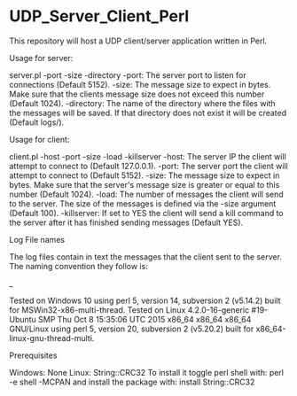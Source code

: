 # UDP_Server_Client_Perl
This repository will host a UDP client/server application written in Perl.

Usage for server:

<perl binaries path> server.pl -port -size -directory
-port: The server port to listen for connections (Default 5152).
-size: The message size to expect in bytes. Make sure that the clients message size does not exceed this number (Default 1024).
-directory: The name of the directory where the files with the messages will be saved. If that directory does not exist it will be created (Default logs/).

Usage for client:

<perl binaries path> client.pl -host -port -size -load -killserver
-host: The server IP the client will attempt to connect to (Default 127.0.0.1).
-port: The server port the client will attempt to connect to (Default 5152).
-size: The message size to expect in bytes. Make sure that the server's message size is greater or equal to this number (Default 1024).
-load: The number of messages the client will send to the server. The size of the messages is defined via the -size argument (Default 100).
-killserver: If set to YES the client will send a kill command to the server after it has finished sending messages (Default YES).

Log File names

The log files contain in text the messages that the client sent to the server. The naming convention they follow is: 

<unixtime of the time the message was received>_<CRC32 value of the message in decimal>

Tested on Windows 10 using perl 5, version 14, subversion 2 (v5.14.2) built for MSWin32-x86-multi-thread.
Tested on Linux 4.2.0-16-generic #19-Ubuntu SMP Thu Oct 8 15:35:06 UTC 2015 x86_64 x86_64 x86_64 GNU/Linux using perl 5, version 20, subversion 2 (v5.20.2) built for x86_64-linux-gnu-thread-multi.

Prerequisites

Windows: None
Linux: String::CRC32 To install it toggle perl shell with:
perl -e shell -MCPAN
and install the package with:
install String::CRC32
